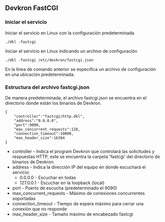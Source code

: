 ## Devkron FastCGI

### Iniciar el servicio

Iniciar el servicio en Linux con la configuración predeterminada
```
./dkl -fastcgi
```

Iniciar el servicio en Linux indicando un archivo de configuración
```
./dkl -fastcgi /etc/devkron/fastcgi.json
```
En la línea de comando anterior se especifica un archivo de configuración en una ubicación predeterminada.

### Estructura del archivo fastcgi.json
De manera predeterminada, el archivo fastcgi.json se encuentra en el directorio donde están los binarios de Devkron.

```
{
    "controller":"fastcgi/http.dkl",
    "address":"0.0.0.0",
    "port":9090,
    "max_concurrent_requests":128,
    "connection_timeout":10000,
    "max_header_size":16384
}
```
* controller - Indica el program Devkron que controlará las solicitudes y respuestas HTTP, este se encuentra la carpeta 'fastcgi' del directorio de binarios de Devkron.
* address - Indica la dirección IP del equipo en donde escuchará el servicio:
  *   0.0.0.0 - Escuchar en todas
  *   127.0.0.1 - Escuchar en la loopback (local)
* port - Puerto de escucha (predeterminado el 9090)
* max_concurrent_requests - Máximo de conexiones concurrentes soportadas
* connection_timeout - Tiempo de espera máximo para cerrar una conexión que no responde
* max_header_size - Tamaño máximo de encabezado fastcgi
